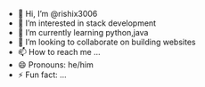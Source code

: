 - 👋 Hi, I’m @rishix3006
- 👀 I’m interested in stack development
- 🌱 I’m currently learning python,java
- 💞️ I’m looking to collaborate on building websites
- 📫 How to reach me ...
- 😄 Pronouns: he/him
- ⚡ Fun fact: ...

<!---
rishix3006/rishix3006 is a ✨ special ✨ repository because its `README.md` (this file) appears on your GitHub profile.
You can click the Preview link to take a look at your changes.
--->
